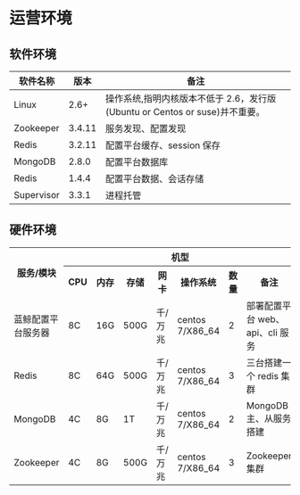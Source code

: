 # 运营环境
## 软件环境

| 软件名称    | 版本   | 备注 |
|------------|--------|---------------|
| Linux      | 2.6+   | 操作系统,指明内核版本不低于 2.6，发行版(Ubuntu or Centos or suse)并不重要。 |
| Zookeeper  | 3.4.11 | 服务发现、配置发现 |
| Redis      | 3.2.11 | 配置平台缓存、session 保存 |
| MongoDB    | 2.8.0  | 配置平台数据库 |
| Redis      | 1.4.4  | 配置平台数据、会话存储 |
| Supervisor | 3.3.1  | 进程托管 |

## 硬件环境

<table>
    <tr>
        <th rowspan="2">服务/模块</th>
        <th colspan="7">机型</th>
    </tr>
    <tr>
        <th>CPU</th>
        <th>内存</th>
        <th>存储</th>
        <th>网卡</th>
        <th>操作系统</th>
        <th>数量</th>
        <th>备注</th>
    </tr>
    <tr>
        <td>蓝鲸配置平台服务器</td>
        <td>8C</td>
        <td>16G</td>
        <td>500G</td>
        <td>千/万兆</td>
        <td>centos 7/X86_64</td>
        <td>2</td>
        <td>部署配置平台 web、api、cli 服务</td>
    </tr>
    <tr>
        <td>Redis</td>
        <td>8C</td>
        <td>64G</td>
        <td>500G</td>
        <td>千/万兆</td>
        <td>centos 7/X86_64</td>
        <td>3</td>
        <td>三台搭建一个 redis 集群</td>
    </tr>
    <tr>
        <td>MongoDB</td>
        <td>4C</td>
        <td>8G</td>
        <td>1T</td>
        <td>千/万兆</td>
        <td>centos 7/X86_64</td>
        <td>2</td>
        <td>MongoDB 主、从服务搭建</td>
    </tr>
    <tr>
        <td>Zookeeper</td>
        <td>4C</td>
        <td>8G</td>
        <td>500G</td>
        <td>千/万兆</td>
        <td>centos 7/X86_64</td>
        <td>3</td>
        <td>Zookeeper 集群</td>
    </tr>
</table>
